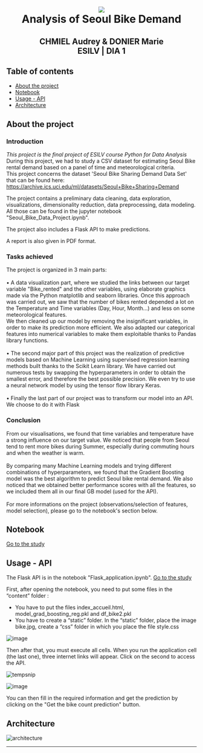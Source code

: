<h1 align="center">
  <br>
   <img src=https://user-images.githubusercontent.com/61688477/147778433-746a8785-ad30-4160-aed1-d74c87f22c05.jpg>
  <br>
  Analysis of Seoul Bike Demand
  <h2 align="center">
    CHMIEL Audrey & DONIER Marie  
    <br>
    ESILV | DIA 1
  </h2>
</h1> 

## Table of contents
  * [About the project](#about_the_project)
  * [Notebook](#notebook)
  * [Usage - API](#usage)
  * [Architecture](#architecture)

## About the project
### Introduction

*This project is the final project of ESILV course Python for Data Analysis* 
<br>
During this project, we had to study a CSV dataset for estimating Seoul Bike rental demand based on a panel of time and meteorological criteria. 
<br> This project concerns the dataset 'Seoul Bike Sharing Demand Data Set' that can be found here:
https://archive.ics.uci.edu/ml/datasets/Seoul+Bike+Sharing+Demand

The project contains a preliminary data cleaning, data exploration, visualizations, dimensionality reduction, data preprocessing, data modeling.
All those can be found in the jupyter notebook "Seoul_Bike_Data_Project.ipynb".

The project also includes a Flask API to make predictions.

A report is also given in PDF format.

### Tasks achieved 

The project is organized in 3 main parts: 
<br><br>
•	  A data visualization part, where we studied the links between our target variable "Bike_rented" and the other variables, using elaborate graphics made via the Python matplotlib and seaborn libraries. Once this approach was carried out, we saw that the number of bikes rented depended a lot on the Temperature and Time variables (Day, Hour, Month...) and less on some meteorological features. <br> We then cleaned up our model by removing the insignificant variables, in order to make its prediction more efficient. We also adapted our categorical features into numerical variables to make them exploitable thanks to Pandas library functions.
<br><br>
•	  The second major part of this project was the realization of predictive models based on Machine Learning using supervised regression learning methods built thanks to  the Scikit Learn library. We have carried out numerous tests by swapping the hyperparameters in order to obtain the smallest error, and therefore the best possible precision. We even try to use a neural network model by using the tensor flow library Keras.
<br><br>
•  Finally the last part of our project was to transform our model into an API. We choose to do it with Flask
 
### Conclusion
From our visualisations, we found that time variables and temperature have a strong influence on our target value. We noticed that people from Seoul tend to rent more bikes during Summer, especially during commuting hours and when the weather is warm.
<br><br>
By comparing many Machine Learning models and trying different combinations of hyperparameters, we found that the Gradient Boosting model was the best algorithm to predict Seoul bike rental demand. We also noticed that we obtained better performance scores with all the features, so we included them all in our final GB model (used for the API). 
<br><br>
For more informations on the project (observations/selection of features, model selection), please go to the notebook's section below. 
 
 ## Notebook
 [Go to the study](../main/Seoul_Bike_Data_Project.ipynb)

 ## Usage - API
 The Flask API is in the notebook "Flask_application.ipynb". 
 [Go to the study](../main/Flask_application/Flask_application.ipynb)
 
 First, after opening the notebook, you need to put some files in the “content” folder :
  - You have to put the files index_accueil.html, model_grad_boosting_reg.pkl and df_bike2.pkl
  - You have to create a “static” folder. In the “static” folder, place the image bike.jpg, create a “css” folder in which you place the file style.css
  
  ![image](https://user-images.githubusercontent.com/95496652/147863425-66063d62-4d66-4be5-8715-fc2340f13ca2.png)

 
 Then after that, you must execute all cells.
 When you run the application cell (the last one), three internet links will appear. Click on the second to access the API.
 
 ![tempsnip](https://user-images.githubusercontent.com/95496652/147863512-7b923101-a5f8-4fbf-b994-535484f5d57e.png)

![image](https://user-images.githubusercontent.com/95496652/147863518-c69a9ffe-b2ce-4b2f-8df4-61af57dd8caa.png)


You can then fill in the required information and get the prediction by clicking on the "Get the bike count prediction" button.


 
 ## Architecture
 
![architecture](https://user-images.githubusercontent.com/95496652/147876240-21d490e2-387f-4b95-b5f5-1cde76c9b232.PNG)

-------------------------
